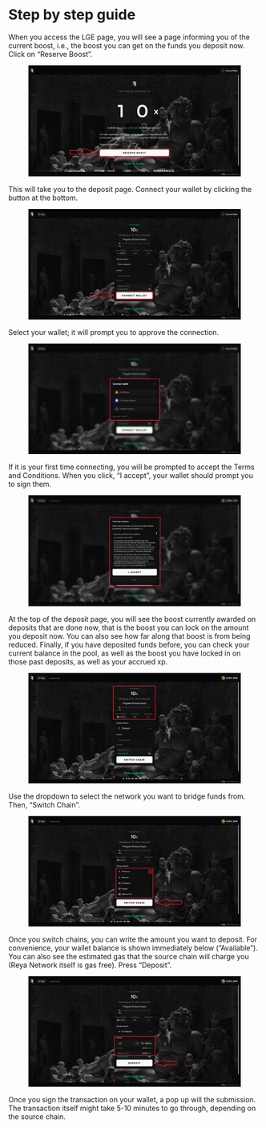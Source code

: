# Step by step guide

When you access the LGE page, you will see a page informing you of the current boost, i.e., the boost you can get on the funds you deposit now. Click on “Reserve Boost”.

<figure><img src="../.gitbook/assets/image (7).png" alt=""><figcaption></figcaption></figure>

This will take you to the deposit page. Connect your wallet by clicking the button at the bottom.

<figure><img src="../.gitbook/assets/image (8).png" alt=""><figcaption></figcaption></figure>

Select your wallet; it will prompt you to approve the connection.

<figure><img src="../.gitbook/assets/image (9).png" alt=""><figcaption></figcaption></figure>

If it is your first time connecting, you will be prompted to accept the Terms and Conditions. When you click, “I accept”, your wallet should prompt you to sign them.

<figure><img src="../.gitbook/assets/image (10).png" alt=""><figcaption></figcaption></figure>

At the top of the deposit page, you will see the boost currently awarded on deposits that are done now, that is the boost you can lock on the amount you deposit now. You can also see how far along that boost is from being reduced. Finally, if you have deposited funds before, you can check your current balance in the pool, as well as the boost you have locked in on those past deposits, as well as your accrued xp.

<figure><img src="../.gitbook/assets/image (11).png" alt=""><figcaption></figcaption></figure>

Use the dropdown to select the network you want to bridge funds from. Then, “Switch Chain”.

<figure><img src="../.gitbook/assets/image (12).png" alt=""><figcaption></figcaption></figure>

Once you switch chains, you can write the amount you want to deposit. For convenience, your wallet balance is shown immediately below (”Available”). You can also see the estimated gas that the source chain will charge you (Reya Network itself is gas free). Press “Deposit”.

<figure><img src="../.gitbook/assets/image (13).png" alt=""><figcaption></figcaption></figure>

Once you sign the transaction on your wallet, a pop up will the submission. The transaction itself might take 5-10 minutes to go through, depending on the source chain.
